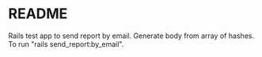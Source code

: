 # README

Rails test app to send report by email. 
Generate body from array of hashes. To run "rails send_report:by_email".
